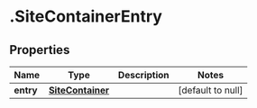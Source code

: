 # .SiteContainerEntry

## Properties
Name | Type | Description | Notes
------------ | ------------- | ------------- | -------------
**entry** | [**SiteContainer**](SiteContainer.md) |  | [default to null]


